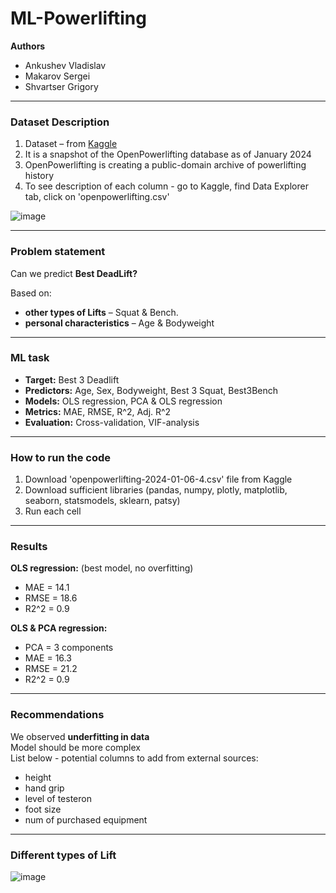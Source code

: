 # ML-Powerlifting
**Authors**
- Ankushev Vladislav
- Makarov Sergei 
- Shvartser Grigory
---
### Dataset Description
1. Dataset – from [Kaggle](https://www.kaggle.com/datasets/open-powerlifting/powerlifting-database/code)
2. It is a snapshot of the OpenPowerlifting database as of January 2024
3. OpenPowerlifting is creating a public-domain archive of powerlifting history
4. To see description of each column - go to Kaggle, find Data Explorer tab, click on 'openpowerlifting.csv'

![image](https://github.com/vladank99/ML-Powerlifting/assets/95710420/ff93c802-52de-4ccd-8f8e-91c0516fae26)

---
### Problem statement    
   
Can we predict **Best DeadLift?**     

Based on:
- **other types of Lifts** – Squat & Bench.
- **personal characteristics** – Age & Bodyweight

---

### ML task
- **Target:** Best 3 Deadlift
- **Predictors:** Age, Sex, Bodyweight, Best 3 Squat, Best3Bench
- **Models:** OLS regression, PCA & OLS regression
- **Metrics:** MAE, RMSE, R^2, Adj. R^2
- **Evaluation:** Cross-validation, VIF-analysis
--- 
### How to run the code
1. Download 'openpowerlifting-2024-01-06-4.csv' file from Kaggle
2. Download sufficient libraries (pandas, numpy, plotly, matplotlib, seaborn, statsmodels, sklearn, patsy)
3. Run each cell
--- 
### Results 
**OLS regression:** (best model, no overfitting)
- MAE = 14.1
- RMSE = 18.6
- R2^2 = 0.9

**OLS & PCA regression:**
- PCA = 3 components
- MAE = 16.3
- RMSE = 21.2
- R2^2 = 0.9
  
---
### Recommendations
We observed **underfitting in data**  
Model should be more complex   
List below - potential columns to add from external sources:
- height
- hand grip
- level of testeron
- foot size
- num of purchased equipment 

---
### Different types of Lift
![image](https://github.com/vladank99/ML-Powerlifting/assets/95710420/97cf797c-8c2d-4ac6-a4b6-d9d7bde53e12)


